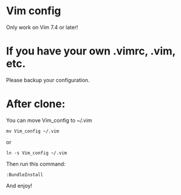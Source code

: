 Vim config
========
Only work on Vim 7.4 or later!

If you have your own .vimrc, .vim, etc.
========

Please backup your configuration.

After clone:
========
You can move Vim\_config to ~/.vim

```
mv Vim_config ~/.vim
```
or
```
ln -s Vim_config ~/.vim
```

Then run this command:
```
:BundleInstall
```
And enjoy!
